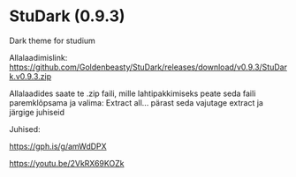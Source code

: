 # StuDark (0.9.3)
Dark theme for studium

Allalaadimislink: https://github.com/Goldenbeasty/StuDark/releases/download/v0.9.3/StuDark.v0.9.3.zip

Allalaadides saate te .zip faili, mille lahtipakkimiseks peate seda faili paremklõpsama ja valima: Extract all...
pärast seda vajutage extract ja järgige juhiseid

Juhised:

https://gph.is/g/amWdDPX

https://youtu.be/2VkRX69KOZk
